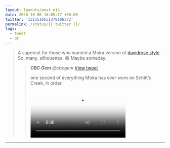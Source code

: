 ```yaml
---
layout: layouts/post.njk
date: 2020-10-06 16:05:17 +00:00
twitter: '1313510651378106372'
permalink: /status/{{ twitter }}/
tags: 
  - tweet
  - qt
---
```


> A supercut for those who wanted a Moira version of [davidrose.style](https://davidrose.style). So. many. silhouettes. 😅 Maybe someday.
> 
> > <cite>**CBC Gem** @cbcgem</cite> [View tweet](https://twitter.com/cbcgem/status/1313493320589549570)
> > 
> > one second of everything Moira has ever worn on Schitt’s Creek, in order
> > 
> > <video controls preload="metadata" poster="/img/_qt/u9vJwRpvXo5N_VaS.jpg"><source src="/img/_qt/S7Uj3XeYyYwMIoc_.mp4">Your browser does not support the video tag.</video>

---
